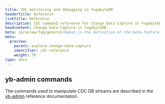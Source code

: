 ```yaml
---
title: CDC monitoring and debugging in YugabyteDB
headerTitle: Reference
linkTitle: Reference
description: CDC command reference for Change Data Capture in YugabyteDB.
headcontent: Change Data Capture in YugabyteDB
beta: /preview/faq/general/#what-is-the-definition-of-the-beta-feature-tag
menu:
  preview:
    parent: explore-change-data-capture
    identifier: cdc-reference
    weight: 70
type: docs
---
```


## yb-admin commands

The commands used to manipulate CDC DB streams are described in the [yb-admin](../../../admin/yb-admin/#change-data-capture-cdc-commands) reference documentation.

